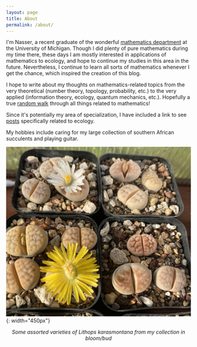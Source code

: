 ```yaml
---
layout: page
title: About
permalink: /about/
---
```


I'm Nasser, a recent graduate of the wonderful [mathematics department](https://lsa.umich.edu/math) at the University of Michigan. Though I did plenty of pure mathematics during my time there, these days I am mostly interested in applications of mathematics to ecology, and hope to continue my studies in this area in the future. Nevertheless, I continue to learn all sorts of mathematics whenever I get the chance, which inspired the creation of this blog.

I hope to write about my thoughts on mathematics-related topics from the very theoretical (number theory, topology, probability, etc.) to the very applied (information theory, ecology, quantum mechanics, etc.). Hopefully a true [random walk](https://en.wikipedia.org/wiki/Random_walk) through all things related to mathematics!

Since it's potentially my area of specialization, I have included a link to see [posts](https://mohammnas.github.io/randomwalks/blog-ecology/) specifically related to ecology.

My hobbies include caring for my large collection of southern African succulents and playing guitar.

<style type="text/css">
img[src*='#center'] {
    display: block;
    margin: auto;
}
</style>

![my image](/assets/lithops.jpg#center){: width="450px"}  


*<center> Some assorted varieties of Lithops karasmontana from my collection in bloom/bud </center>*
